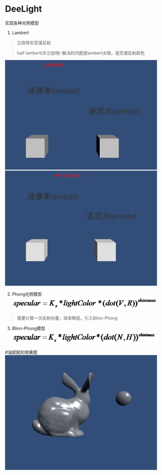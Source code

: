 # DeeLight
实现各种光照模型

1. Lambert
> 兰伯特实现漫反射

> half lambert(半兰伯特)
> 解决的问题是lambert太暗，提亮漫反射颜色 

![image](https://github.com/OgreDee/DeeLight/blob/master/Pic/Lambert.png)
![image](https://github.com/OgreDee/DeeLight/blob/master/Pic/Half_Lambert.png)

2. Phong光照模型
![image](https://github.com/OgreDee/DeeLight/blob/master/Pic/Phong%20Model.png)

> 需要计算一次反射向量，效率略低，引入Blinn-Phong

3. Blinn-Phong模型
![image](https://github.com/OgreDee/DeeLight/blob/master/Pic/Blinn_Phong%20Model.png)

#油腻腻的效果图
![image](https://github.com/OgreDee/DeeLight/blob/master/Pic/Blinn-Phong.png)
